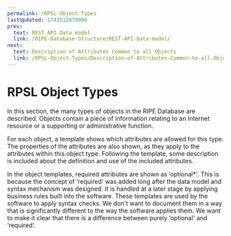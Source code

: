 ```yaml
---
permalink: /RPSL-Object-Types
lastUpdated: 1743512878000
prev:
  text: REST API Data model
  link: /RIPE-Database-Structure/REST-API-Data-model/
next:
  text: Description of Attributes Common to all Objects
  link: /RPSL-Object-Types/Description-of-Attributes-Common-to-all-Objects/
---
```


# RPSL Object Types

In this section, the many types of objects in the RIPE Database are described. Objects contain a piece of information relating to an Internet resource or a supporting or administrative function.

For each object, a template shows which attributes are allowed for this type. The properties of the attributes are also shown, as they apply to the attributes within this object type. Following the template, some description is included about the definition and use of the included attributes.


In the object templates, required attributes are shown as ‘optional*'. This is because the concept of ‘required' was added long after the data model and syntax mechanism was designed. It is handled at a later stage by applying business rules built into the software. These templates are used by the software to apply syntax checks. We don't want to document them in a way that is significantly different to the way the software applies them. We want to make it clear that there is a difference between purely ‘optional' and ‘required'.
